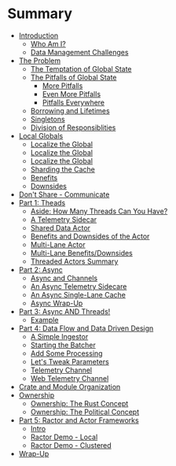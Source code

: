 # Summary

- [Introduction](./intro/intro.md)
    - [Who Am I?](./intro/whoami.md)
    - [Data Management Challenges](./intro/data_management.md)
- [The Problem](./problem/intro.md)
    - [The Temptation of Global State](./problem/global_temptation.md)
    - [The Pitfalls of Global State](./problem/global_pitfall.md)
        - [More Pitfalls](./problem/global_pitfall2.md)
        - [Even More Pitfalls](./problem/global_pitfall3.md)
        - [Pitfalls Everywhere](./problem/global_pitfall4.md)
    - [Borrowing and Lifetimes](./problem/borrow_checker_pain.md)
    - [Singletons](./problem/singletons.md)
    - [Division of Responsiblities](./problem/divisions.md)
- [Local Globals](./local_global/intro.md)
    - [Localize the Global](./local_global/localize.md)
    - [Localize the Global](./local_global/localize2.md)
    - [Localize the Global](./local_global/localize3.md)
    - [Sharding the Cache](./local_global/sharding.md)
    - [Benefits](./local_global/benefits.md)
    - [Downsides](./local_global/downsides.md)
- [Don't Share - Communicate](./dont_share.md)
- [Part 1: Theads](./threads/intro.md)
    - [Aside: How Many Threads Can You Have?](./threads/limits.md)
    - [A Telemetry Sidecar](./threads/logging_sidecar.md)
    - [Shared Data Actor](./threads/actor_cache.md)
    - [Benefits and Downsides of the Actor](./threads/actor_benefits.md)
    - [Multi-Lane Actor](./threads/flume.md)
    - [Multi-Lane Benefits/Downsides](./threads/flume_up_downside.md)
    - [Threaded Actors Summary](./threads/actor_summary.md)
- [Part 2: Async]()
    - [Async and Channels](./async/intro.md)
    - [An Async Telemetry Sidecare](./async/telemetry_sidecar.md)
    - [An Async Single-Lane Cache](./async/actor_cache.md)
    - [Async Wrap-Up](./async/wrap.md)
- [Part 3: Async AND Threads!](./both/intro.md)
    - [Example](./both/example.md)
- [Part 4: Data Flow and Data Driven Design](./dataflow/intro.md)
    - [A Simple Ingestor](./dataflow/ingestor.md)
    - [Starting the Batcher](./dataflow/batcher1.md)
    - [Add Some Processing](./dataflow/processor1.md)
    - [Let's Tweak Parameters](./dataflow/tweaking.md)
    - [Telemetry Channel]()
    - [Web Telemetry Channel]()
- [Crate and Module Organization]()
- [Ownership]()
    - [Ownership: The Rust Concept]()
    - [Ownership: The Political Concept]()
- [Part 5: Ractor and Actor Frameworks]()
    - [Intro]()
    - [Ractor Demo - Local]()
    - [Ractor Demo - Clustered]()
- [Wrap-Up]()
